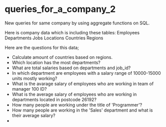 # queries_for_a_company_2
New queries for same company by using aggregate functions on SQL.

Here is company data which is including these tables:
Employees 
Departments
Jobs
Locations
Countries
Regions

Here are the questions for this data;

- Calculate amount of countries based on regions.
- Which location has the most departments?
- What are total salaries based on departments and job_id?
- In which department are employees with a salary range of 10000-15000 units mostly working?
- What is the avarage salary of employees who are working in team of manager 100 ID?
- What is the average salary of employees who are working in departments located in postcode 26192?
- How many people are working under the title of 'Programmer'?
- How many people are working in the 'Sales' department and what is their average salary?
- 
